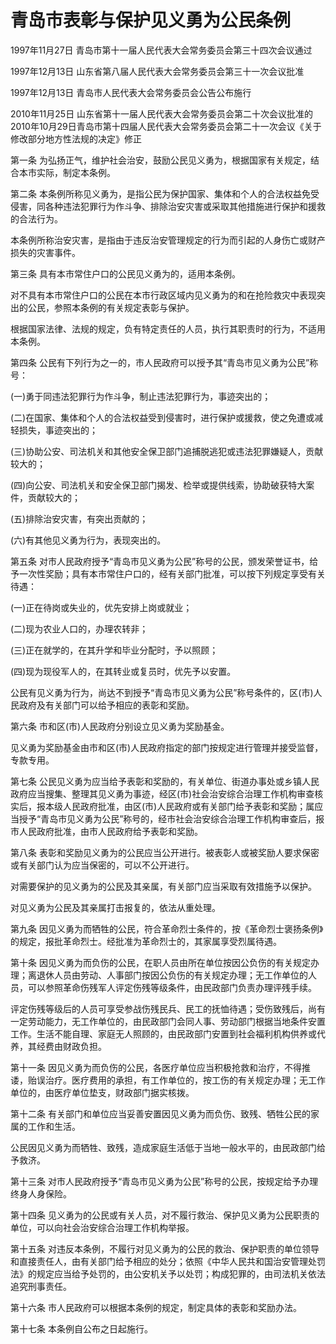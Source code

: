 # 青岛市表彰与保护见义勇为公民条例

1997年11月27日 青岛市第十一届人民代表大会常务委员会第三十四次会议通过

1997年12月13日 山东省第八届人民代表大会常务委员会第三十一次会议批准

1997年12月13日 青岛市人民代表大会常务委员会公告公布施行

2010年11月25日 山东省第十一届人民代表大会常务委员会第二十次会议批准的2010年10月29日青岛市第十四届人民代表大会常务委员会第二十一次会议《关于修改部分地方性法规的决定》修正

<!-- INFO END -->

第一条 为弘扬正气，维护社会治安，鼓励公民见义勇为，根据国家有关规定，结合本市实际，制定本条例。

第二条 本条例所称见义勇为，是指公民为保护国家、集体和个人的合法权益免受侵害，同各种违法犯罪行为作斗争、排除治安灾害或采取其他措施进行保护和援救的合法行为。

本条例所称治安灾害，是指由于违反治安管理规定的行为而引起的人身伤亡或财产损失的灾害事件。

第三条 具有本市常住户口的公民见义勇为的，适用本条例。

对不具有本市常住户口的公民在本市行政区域内见义勇为的和在抢险救灾中表现突出的公民，参照本条例的有关规定表彰与保护。

根据国家法律、法规的规定，负有特定责任的人员，执行其职责时的行为，不适用本条例。

第四条 公民有下列行为之一的，市人民政府可以授予其“青岛市见义勇为公民”称号：

(一)勇于同违法犯罪行为作斗争，制止违法犯罪行为，事迹突出的；

(二)在国家、集体和个人的合法权益受到侵害时，进行保护或援救，使之免遭或减轻损失，事迹突出的；

(三)协助公安、司法机关和其他安全保卫部门追捕脱逃犯或违法犯罪嫌疑人，贡献较大的；

(四)向公安、司法机关和安全保卫部门揭发、检举或提供线索，协助破获特大案件，贡献较大的；

(五)排除治安灾害，有突出贡献的；

(六)有其他见义勇为行为，表现突出的。

第五条 对市人民政府授予“青岛市见义勇为公民”称号的公民，颁发荣誉证书，给予一次性奖励；具有本市常住户口的，经有关部门批准，可以按下列规定享受有关待遇：

(一)正在待岗或失业的，优先安排上岗或就业；

(二)现为农业人口的，办理农转非；

(三)正在就学的，在其升学和毕业分配时，予以照顾；

(四)现为现役军人的，在其转业或复员时，优先予以安置。

公民有见义勇为行为，尚达不到授予“青岛市见义勇为公民”称号条件的，区(市)人民政府及有关部门可以给予相应的表彰和奖励。

第六条 市和区(市)人民政府分别设立见义勇为奖励基金。

见义勇为奖励基金由市和区(市)人民政府指定的部门按规定进行管理并接受监督，专款专用。

第七条 公民见义勇为应当给予表彰和奖励的，有关单位、街道办事处或乡镇人民政府应当搜集、整理其见义勇为事迹，经区(市)社会治安综合治理工作机构审查核实后，报本级人民政府批准，由区(市)人民政府或有关部门给予表彰和奖励；属应当授予“青岛市见义勇为公民”称号的，经市社会治安综合治理工作机构审查后，报市人民政府批准，由市人民政府给予表彰和奖励。

第八条 表彰和奖励见义勇为的公民应当公开进行。被表彰人或被奖励人要求保密或有关部门认为应当保密的，可以不公开进行。

对需要保护的见义勇为的公民及其亲属，有关部门应当采取有效措施予以保护。

对见义勇为公民及其亲属打击报复的，依法从重处理。

第九条 因见义勇为而牺牲的公民，符合革命烈士条件的，按《革命烈士褒扬条例》的规定，报批革命烈士。经批准为革命烈士的，其家属享受烈属待遇。

第十条 因见义勇为而负伤的公民，在职人员由所在单位按因公负伤的有关规定办理；离退休人员由劳动、人事部门按因公负伤的有关规定办理；无工作单位的人员，可以参照革命伤残军人评定伤残等级条件，由民政部门负责办理评残手续。

评定伤残等级后的人员可享受参战伤残民兵、民工的抚恤待遇；受伤致残后，尚有一定劳动能力，无工作单位的，由民政部门会同人事、劳动部门根据当地条件安置工作。生活不能自理、家庭无人照顾的，由民政部门安置到社会福利机构供养或代养，其经费由财政负担。

第十一条 因见义勇为而负伤的公民，各医疗单位应当积极抢救和治疗，不得推诿，贻误治疗。医疗费用的承担，有工作单位的，按工伤的有关规定办理；无工作单位的，由医疗单位垫支，财政部门据实核拨。

第十二条 有关部门和单位应当妥善安置因见义勇为而负伤、致残、牺牲公民的家属的工作和生活。

公民因见义勇为而牺牲、致残，造成家庭生活低于当地一般水平的，由民政部门给予救济。

第十三条 对市人民政府授予“青岛市见义勇为公民”称号的公民，按规定给予办理终身人身保险。

第十四条 见义勇为的公民或有关人员，对不履行救治、保护见义勇为公民职责的单位，可以向社会治安综合治理工作机构举报。

第十五条 对违反本条例，不履行对见义勇为的公民的救治、保护职责的单位领导和直接责任人，由有关部门给予相应的处分；依照《中华人民共和国治安管理处罚法》的规定应当给予处罚的，由公安机关予以处罚；构成犯罪的，由司法机关依法追究刑事责任。

第十六条 市人民政府可以根据本条例的规定，制定具体的表彰和奖励办法。

第十七条 本条例自公布之日起施行。